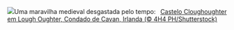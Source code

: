 ![](https://www.bing.com/th?id=OHR.CavanCastle_PT-BR3830241244_UHD.jpg&w=1000)Uma maravilha medieval desgastada pelo tempo:&nbsp;&ensp;[Castelo Cloughoughter em Lough Oughter, Condado de Cavan, Irlanda (© 4H4 PH/Shutterstock)](https://www.bing.com/th?id=OHR.CavanCastle_PT-BR3830241244_UHD.jpg)
<br><br/>
